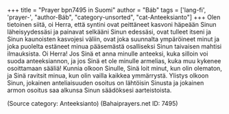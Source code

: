 +++
title = "Prayer bpn7495 in Suomi"
author = "Báb"
tags = ['lang-fi', 'prayer-', "author-Báb", "category-unsorted", "cat-Anteeksianto"]
+++
Olen tietoinen siitä, oi Herra, että syntini ovat peittäneet kasvoni häpeään Sinun läheisyydessäsi ja painavat selkääni Sinun edessäsi, ovat tulleet itseni ja Sinun kaunoisten kasvojesi väliin, ovat joka suunnalta ympäröineet minut ja joka puolelta estäneet minua pääsemästä osalliseksi Sinun taivaisen mahtisi ilmauksista.
Oi Herra! Jos Sinä et anna minulle anteeksi, kuka silloin voi suoda anteeksiannon, ja jos Sinä et ole minulle armelias, kuka muu kykenee osoittamaan sääliä! Kunnia olkoon Sinulle, Sinä loit minut, kun olin olematon, ja Sinä ravitsit minua, kun olin vailla kaikkea ymmärrystä. Ylistys olkoon Sinun, jokainen anteliaisuuden  osoitus on lähtöisin Sinusta ja jokainen armon osoitus saa alkunsa Sinun säädöksesi aarteistoista.

(Source category: Anteeksianto)
(Bahaiprayers.net ID: 7495)
